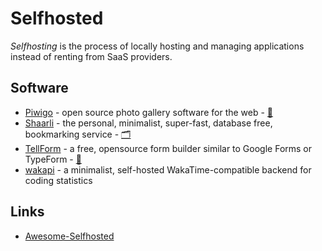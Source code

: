# Selfhosted

<dfn>Selfhosting</dfn> is the process of locally hosting and managing applications instead of renting from SaaS providers.

## Software

-   [Piwigo][3] - open source photo gallery software for the web - [:octopus:][4]
-   [Shaarli](https://github.com/shaarli/Shaarli) - the personal, minimalist, super-fast, database free, bookmarking service - [:card_index_dividers:](https://shaarli.readthedocs.io/)
-   [TellForm][1] - a free, opensource form builder similar to Google Forms or TypeForm - [:octopus:][2]
-   [wakapi](https://github.com/muety/wakapi) - a minimalist, self-hosted WakaTime-compatible backend for coding statistics

## Links

-   [Awesome-Selfhosted][5]

[1]: https://tellform.com/

[2]: https://github.com/tellform/tellform

[3]: https://piwigo.org/

[4]: https://github.com/Piwigo

[5]: https://github.com/Kickball/awesome-selfhosted

